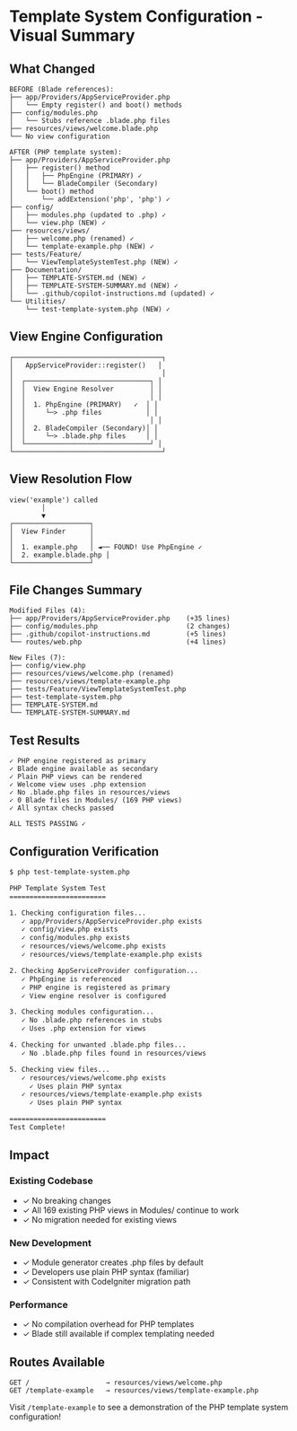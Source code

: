 # Template System Configuration - Visual Summary

## What Changed

```
BEFORE (Blade references):
├── app/Providers/AppServiceProvider.php
│   └── Empty register() and boot() methods
├── config/modules.php
│   └── Stubs reference .blade.php files
├── resources/views/welcome.blade.php
└── No view configuration

AFTER (PHP template system):
├── app/Providers/AppServiceProvider.php
│   ├── register() method
│   │   ├── PhpEngine (PRIMARY) ✓
│   │   └── BladeCompiler (Secondary)
│   └── boot() method
│       └── addExtension('php', 'php') ✓
├── config/
│   ├── modules.php (updated to .php) ✓
│   └── view.php (NEW) ✓
├── resources/views/
│   ├── welcome.php (renamed) ✓
│   └── template-example.php (NEW) ✓
├── tests/Feature/
│   └── ViewTemplateSystemTest.php (NEW) ✓
├── Documentation/
│   ├── TEMPLATE-SYSTEM.md (NEW) ✓
│   ├── TEMPLATE-SYSTEM-SUMMARY.md (NEW) ✓
│   └── .github/copilot-instructions.md (updated) ✓
└── Utilities/
    └── test-template-system.php (NEW) ✓
```

## View Engine Configuration

```
┌─────────────────────────────────────┐
│   AppServiceProvider::register()   │
│                                     │
│  ┌───────────────────────────────┐ │
│  │  View Engine Resolver         │ │
│  │                               │ │
│  │  1. PhpEngine (PRIMARY)   ✓  │ │
│  │     └─> .php files           │ │
│  │                               │ │
│  │  2. BladeCompiler (Secondary)│ │
│  │     └─> .blade.php files     │ │
│  └───────────────────────────────┘ │
└─────────────────────────────────────┘
```

## View Resolution Flow

```
view('example') called
        │
        ▼
┌───────────────────┐
│  View Finder      │
│                   │
│  1. example.php   │ ◄── FOUND! Use PhpEngine ✓
│  2. example.blade.php │
└───────────────────┘
```

## File Changes Summary

```
Modified Files (4):
├── app/Providers/AppServiceProvider.php    (+35 lines)
├── config/modules.php                      (2 changes)
├── .github/copilot-instructions.md         (+5 lines)
└── routes/web.php                          (+4 lines)

New Files (7):
├── config/view.php
├── resources/views/welcome.php (renamed)
├── resources/views/template-example.php
├── tests/Feature/ViewTemplateSystemTest.php
├── test-template-system.php
├── TEMPLATE-SYSTEM.md
└── TEMPLATE-SYSTEM-SUMMARY.md
```

## Test Results

```
✓ PHP engine registered as primary
✓ Blade engine available as secondary
✓ Plain PHP views can be rendered
✓ Welcome view uses .php extension
✓ No .blade.php files in resources/views
✓ 0 Blade files in Modules/ (169 PHP views)
✓ All syntax checks passed

ALL TESTS PASSING ✓
```

## Configuration Verification

```bash
$ php test-template-system.php

PHP Template System Test
========================

1. Checking configuration files...
   ✓ app/Providers/AppServiceProvider.php exists
   ✓ config/view.php exists
   ✓ config/modules.php exists
   ✓ resources/views/welcome.php exists
   ✓ resources/views/template-example.php exists

2. Checking AppServiceProvider configuration...
   ✓ PhpEngine is referenced
   ✓ PHP engine is registered as primary
   ✓ View engine resolver is configured

3. Checking modules configuration...
   ✓ No .blade.php references in stubs
   ✓ Uses .php extension for views

4. Checking for unwanted .blade.php files...
   ✓ No .blade.php files found in resources/views

5. Checking view files...
   ✓ resources/views/welcome.php exists
     ✓ Uses plain PHP syntax
   ✓ resources/views/template-example.php exists
     ✓ Uses plain PHP syntax

========================
Test Complete!
```

## Impact

### Existing Codebase
- ✓ No breaking changes
- ✓ All 169 existing PHP views in Modules/ continue to work
- ✓ No migration needed for existing views

### New Development
- ✓ Module generator creates .php files by default
- ✓ Developers use plain PHP syntax (familiar)
- ✓ Consistent with CodeIgniter migration path

### Performance
- ✓ No compilation overhead for PHP templates
- ✓ Blade still available if complex templating needed

## Routes Available

```
GET /                   → resources/views/welcome.php
GET /template-example   → resources/views/template-example.php
```

Visit `/template-example` to see a demonstration of the PHP template system configuration!
